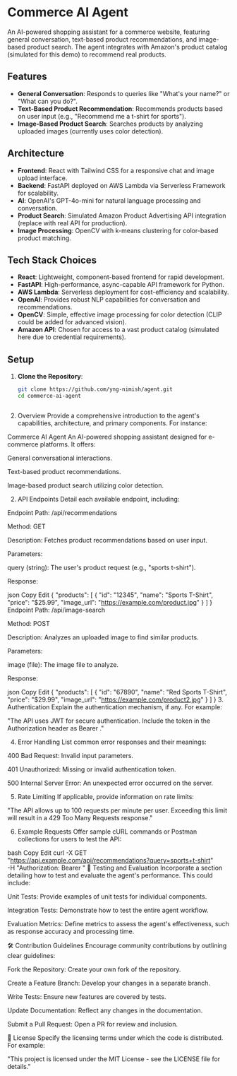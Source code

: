 # Commerce AI Agent

An AI-powered shopping assistant for a commerce website, featuring general conversation, text-based product recommendations, and image-based product search. The agent integrates with Amazon's product catalog (simulated for this demo) to recommend real products.

## Features
- **General Conversation**: Responds to queries like "What's your name?" or "What can you do?".
- **Text-Based Product Recommendation**: Recommends products based on user input (e.g., "Recommend me a t-shirt for sports").
- **Image-Based Product Search**: Searches products by analyzing uploaded images (currently uses color detection).

## Architecture
- **Frontend**: React with Tailwind CSS for a responsive chat and image upload interface.
- **Backend**: FastAPI deployed on AWS Lambda via Serverless Framework for scalability.
- **AI**: OpenAI's GPT-4o-mini for natural language processing and conversation.
- **Product Search**: Simulated Amazon Product Advertising API integration (replace with real API for production).
- **Image Processing**: OpenCV with k-means clustering for color-based product matching.

## Tech Stack Choices
- **React**: Lightweight, component-based frontend for rapid development.
- **FastAPI**: High-performance, async-capable API framework for Python.
- **AWS Lambda**: Serverless deployment for cost-efficiency and scalability.
- **OpenAI**: Provides robust NLP capabilities for conversation and recommendations.
- **OpenCV**: Simple, effective image processing for color detection (CLIP could be added for advanced vision).
- **Amazon API**: Chosen for access to a vast product catalog (simulated here due to credential requirements).

## Setup
1. **Clone the Repository**:
   ```bash
   git clone https://github.com/yng-nimish/agent.git
   cd commerce-ai-agent



1. Overview
Provide a comprehensive introduction to the agent's capabilities, architecture, and primary components. For instance:

Commerce AI Agent
An AI-powered shopping assistant designed for e-commerce platforms. It offers:

General conversational interactions.

Text-based product recommendations.

Image-based product search utilizing color detection.

2. API Endpoints
Detail each available endpoint, including:

Endpoint Path: /api/recommendations

Method: GET

Description: Fetches product recommendations based on user input.

Parameters:

query (string): The user's product request (e.g., "sports t-shirt").

Response:

json
Copy
Edit
{
  "products": [
    {
      "id": "12345",
      "name": "Sports T-Shirt",
      "price": "$25.99",
      "image_url": "https://example.com/product.jpg"
    }
  ]
}
Endpoint Path: /api/image-search

Method: POST

Description: Analyzes an uploaded image to find similar products.

Parameters:

image (file): The image file to analyze.

Response:

json
Copy
Edit
{
  "products": [
    {
      "id": "67890",
      "name": "Red Sports T-Shirt",
      "price": "$29.99",
      "image_url": "https://example.com/product2.jpg"
    }
  ]
}
3. Authentication
Explain the authentication mechanism, if any. For example:

"The API uses JWT for secure authentication. Include the token in the Authorization header as Bearer <token>."

4. Error Handling
List common error responses and their meanings:

400 Bad Request: Invalid input parameters.

401 Unauthorized: Missing or invalid authentication token.

500 Internal Server Error: An unexpected error occurred on the server.

5. Rate Limiting
If applicable, provide information on rate limits:

"The API allows up to 100 requests per minute per user. Exceeding this limit will result in a 429 Too Many Requests response."

6. Example Requests
Offer sample cURL commands or Postman collections for users to test the API:

bash
Copy
Edit
curl -X GET "https://api.example.com/api/recommendations?query=sports+t-shirt" \
     -H "Authorization: Bearer <token>"
🧪 Testing and Evaluation
Incorporate a section detailing how to test and evaluate the agent's performance. This could include:

Unit Tests: Provide examples of unit tests for individual components.

Integration Tests: Demonstrate how to test the entire agent workflow.

Evaluation Metrics: Define metrics to assess the agent's effectiveness, such as response accuracy and processing time.

🛠️ Contribution Guidelines
Encourage community contributions by outlining clear guidelines:

Fork the Repository: Create your own fork of the repository.

Create a Feature Branch: Develop your changes in a separate branch.

Write Tests: Ensure new features are covered by tests.

Update Documentation: Reflect any changes in the documentation.

Submit a Pull Request: Open a PR for review and inclusion.

📄 License
Specify the licensing terms under which the code is distributed. For example:

"This project is licensed under the MIT License - see the LICENSE file for details."